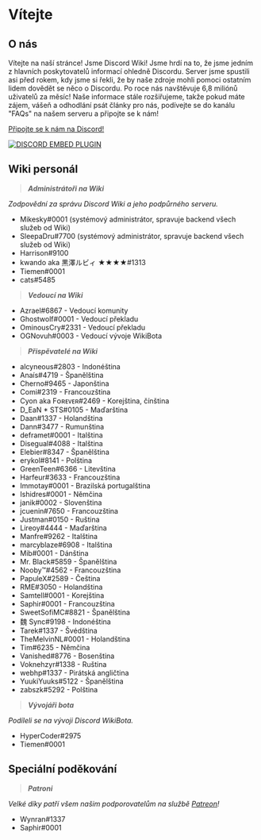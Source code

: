 <!-- TITLE: Czech - Domovská stránka -->
<!-- SUBTITLE: Vítejte na Discord Wiki!  -->

# Vítejte
## O nás

Vítejte na naší stránce! Jsme Discord Wiki! Jsme hrdí na to, že jsme jedním z hlavních poskytovatelů informací ohledně Discordu. Server jsme spustili asi před rokem, kdy jsme si řekli, že by naše zdroje mohli pomoci ostatním lidem dovědět se něco o Discordu. Po roce nás navštěvuje 6,8 miliónů uživatelů za měsíc! Naše informace stále rozšiřujeme, takže pokud máte zájem, vášeň a odhodlání psát články pro nás, podívejte se do kanálu "FAQs" na našem serveru a připojte se k nám!

[Připojte se k nám na Discord!](https://discord.gg/ZRJ9Ghh)

<a href="https://discord.gg/ZRJ9Ghh">![DISCORD EMBED PLUGIN](https://discordapp.com/api/guilds/367460196148183040/widget.png?style=banner2)</a>

## Wiki personál
> ***Administrátoři na Wiki***

*Zodpovědní za správu Discord Wiki a jeho podpůrného serveru.*
* Mikesky#0001 (systémový administrátor, spravuje backend všech služeb od Wiki)
* SleepaDru#7700 (systémový administrátor, spravuje backend všech služeb od Wiki)
* Harrison#9100
* kwando aka 黒澤ルビィ ★★★★#1313
* Tiemen#0001
* cats#5485

> ***Vedoucí na Wiki***

* Azrael#6867 - Vedoucí komunity
* Ghostwolf#0001 - Vedoucí překladu
* OminousCry#2331 - Vedoucí překladu
* OGNovuh#0003 - Vedoucí vývoje WikiBota

> ***Přispěvatelé na Wiki***

* alcyneous#2803 - Indonéština
* Anaís#4719 - Španělština
* Cherno#9465 - Japonština
* Comi#2319 - Francouzština
* Cyon aka Fᴏʀᴇᴠᴇʀ#2469 - Korejština, čínština
* D_EaN * STS#0105 - Maďarština
* Daan#1337 - Holandština
* Dann#3477 - Rumunština
* deframet#0001 - Italština
* Disegual#4088 - Italština
* Elebier#8347 - Španělština
* erykol#8141 - Polština
* GreenTeen#6366 - Litevština
* Harfeur#3633 - Francouzština
* Immotay#0001 - Brazilská portugalština
* Ishidres#0001 - Němčina
* janik#0002 - Slovenština
* jcuenin#7650 - Francouzština
* Justman#0150 - Ruština
* Lireoy#4444 - Maďarština
* Manfre#9262 - Italština
* marcyblaze#6908 - Italština
* Mib#0001 - Dánština
* Mr. Black#5859 - Španělština
* Nooby™#4562 - Francouzština
* PapuleX#2589 - Čeština
* RME#3050 - Holandština
* Samtell#0001 - Korejština
* Saphir#0001 - Francouzština
* SweetSofiMC#8821 - Španělština
* 魏 Sync#9198 - Indonéština
* Tarek#1337 - Švédština
* TheMelvinNL#0001 - Holandština
* Tim#6235 - Němčina
* Vanished#8776 - Bosenština
* Voknehzyr#1338 - Ruština
* webhp#1337 - Pirátská angličtina
* YuukiYuuks#5122 - Španělština
* zabszk#5292 - Polština

> ***Vývojáři bota***

*Podíleli se na vývoji Discord WikiBota.*
* HyperCoder#2975
* Tiemen#0001

## Speciální poděkování

> ***Patroni***

*Velké díky patří všem našim podporovatelům na službě [Patreon](https://www.patreon.com/TheDiscordWiki)!*

* Wynran#1337
* Saphir#0001